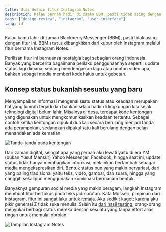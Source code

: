 ```yaml
---
title: Ulas desain fitur Instagram Notes
description: Kalau pernah hadir di zaman BBM, pasti tidak asing dengan fitur ini. BBM status dibangkitkan dari kubur oleh Instagram.
tags: ["design-review", "instagram", "user-interface"] 
lang: id
---
```


Kalau kamu lahir di zaman Blackberry Messenger (BBM), pasti tidak asing dengan fitur ini. BBM `status` dibangkitkan dari kubur oleh Instagram melalui fitur bernama Instagram Notes.

Perilisan fitur ini bernuansa nostalgia bagi sebagian orang Indonesia. Banyak yang bercerita bagaimana perilaku penggunaannya seperti: update status lagi dimana, sedang mendengarkan lagu atau nonton video apa, bahkan sebagai media memberi kode halus untuk gebetan.

## Konsep status bukanlah sesuatu yang baru

Menyampaikan informasi mengenai suatu status atau keadaan merupakan hal yang lumrah terjadi dan bahkan selalu hadir di lingkungan kita sejak teknologi digital belum lahir. Misalnya di desa, terdapat kode kentongan yang digunakan untuk mengkomunikasikan keadaan tertentu. Sebagai contoh ketika kentongan dipukul dua kali secara berulang menjadi tanda ada perampokan, sedangkan dipukul satu kali berulang dengan pelan menandakan ada kematian.

![Tanda-tanda pada kentongan](https://res.cloudinary.com/afnizarnur/image/upload/afnizarnur.com/tanda-kentongan_ovpkrq.png)

Dari zaman digital, seingat apa yang pernah aku lewati yaitu di era YM (bukan Yusuf Mansur) Yahoo Messenger, Facebook, hingga saat ini, update status tidak hanya membagikan informasi, melainkan bertambah sebagai media mengekspresikan diri. Bentuk status pun yang makin bervariasi, dari yang paling tradisional yaitu teks, video, gambar, dan suara, hingga yang canggih sekalipun menggunakan kombinasi bermacam bentuk.

Banyaknya gempuran social media yang makin beragam, langkah Instagram membuat fitur berfokus pada teks jadi sorotan. Kata Mosseri, pimpinan dari Instagram, [fitur ini sangat laku untuk remaja](https://twitter.com/mosseri/status/1620099432040771584?lang=en). Aku sedikit kaget; karena aku pikir generasi Z tidak suka menulis. Selain itu [dari hasil testing](https://about.fb.com/news/2022/12/sharing-features-on-instagram-notes-group-profiles-and-more/), orang-orang menyukai berbagi status mereka dengan sesuatu yang tanpa effort alias ringan untuk memulai obrolan.

![Tampilan Instagram Notes](https://res.cloudinary.com/afnizarnur/image/upload/afnizarnur.com/instagram-notes_uc3few.png)